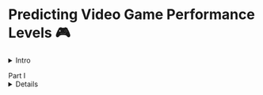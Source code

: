 # Predicting Video Game Performance Levels 🎮
<details>
<summary>Intro</summary>

### Doc Overview 📄

This project was the 2nd capstone for my Thinkful coursework. The "Capstone_2.ipynb" file is the Jupyter Notebook containing my code for the project.

The other file, "Predicting Video Game Performance", is the slide deck that was used for the presentation.

### Background ✨

Video games are a large industry in the United States. In 2020, a year where several people were at home due to the pandemic,
the $56.9 billion industry was 27% higher than 2019. With such a large industry, being able to predict which games
will perform well or not-so-well can be useful for a variety of reasons. A video game franchise can use this knowledge to
determine which games to promote so they can maximize sales or the information can be used to help determine what kind of
games to invest in before they're actually released. In this project, I explore some methods for predicting how well
a video game will perform in the global market.</details>

<summary>Part I</summary>

<details>This section goes over the dataset, exploration, and model preparation portions of the project.

### The Dataset 🗄️

The dataset can be found on [Kaggle](https://www.kaggle.com/gregorut/videogamesales). It contains 16,598 records
of video game data scraped from [VGChartz](https://www.vgchartz.com/). 

The following columns were in the original file:

* Rank
* Name
* Platform
* Year
* Genre
* Publisher
* NA_Sales
* EU_Sales
* JP_Sales
* Other_Sales
* Global_Sales

### Feature Engineering 👨🏽‍🔬

In an effort to help address class imbalances in the platform and publisher variables, the platforms were merged based on
their console type. For example: Game Boy Advance, Nintendo 64, 3DS, and others were merged into a "Nintendo Console" class.
  
</details>

